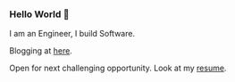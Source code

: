 ### Hello World 👋

I am an Engineer, I build Software.

Blogging at [here](https://isurunuwanthilaka.github.io).

Open for next challenging opportunity. Look at my [resume](https://isurunuwanthilaka.github.io/docs/cv/resume.pdf).

